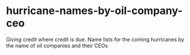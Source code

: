 # hurricane-names-by-oil-company-ceo
Giving credit where credit is due. Name lists for the coming hurricanes by the name of oil companies and their CEOs
